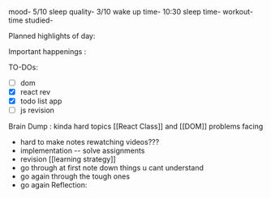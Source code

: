 mood- 5/10
sleep quality- 3/10
wake up time- 10:30
sleep time-
workout- 
time studied-


Planned highlights of day:

Important happenings :

TO-DOs:
- [ ] dom
- [x] react rev
- [x] todo list app
- [ ] js revision

Brain Dump :
kinda hard topics [[React Class]] and [[DOM]] 
problems facing 
- hard to make notes 
rewatching videos???
- implementation
-- solve assignments 
- revision
[[learning strategy]]
- go through at first note down things u cant understand 
- go again through the tough ones
- go again 
Reflection:

